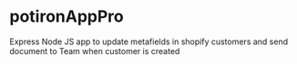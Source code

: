 # potironAppPro
Express Node JS app to update metafields in shopify customers and send document to Team when customer is created
